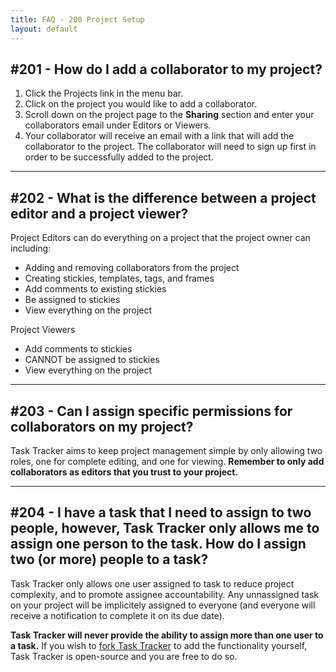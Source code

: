 ```yaml
---
title: FAQ - 200 Project Setup
layout: default
---
```


## #201 - How do I add a collaborator to my project?

1. Click the Projects link in the menu bar.
2. Click on the project you would like to add a collaborator.
3. Scroll down on the project page to the **Sharing** section and enter your collaborators email under Editors or Viewers.
4. Your collaborator will receive an email with a link that will add the collaborator to the project. The collaborator will need to sign up first in order to be successfully added to the project.

<hr class="soften">

## #202 - What is the difference between a project editor and a project viewer?

Project Editors can do everything on a project that the project owner can including:

* Adding and removing collaborators from the project
* Creating stickies, templates, tags, and frames
* Add comments to existing stickies
* Be assigned to stickies
* View everything on the project

Project Viewers

* Add comments to stickies
* CANNOT be assigned to stickies
* View everything on the project

<hr class="soften">

## #203 - Can I assign specific permissions for collaborators on my project?

Task Tracker aims to keep project management simple by only allowing two roles, one for complete editing, and one for viewing.  **Remember to only add collaborators as editors that you trust to your project.**

<hr class="soften">

## #204 - I have a task that I need to assign to two people, however, Task Tracker only allows me to assign one person to the task. How do I assign two (or more) people to a task?

Task Tracker only allows one user assigned to task to reduce project complexity, and to promote assignee accountability. Any unnassigned task on your project will be implicitely assigned to everyone (and everyone will receive a notification to complete it on its due date).

**Task Tracker will never provide the ability to assign more than one user to a task.** If you wish to <a href="https://help.github.com/articles/fork-a-repo" target="_blank">fork Task Tracker</a> to add the functionality yourself, Task Tracker is open-source and you are free to do so.
